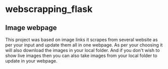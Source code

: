 # webscrapping_flask

<h2>Image webpage</h2>
<p> This project was based on image links it scrapes from several website as per your input and update them all in one webpage. As per your choosing it will also download the images in your local folder. And if you don't wish to show live images then you can also take images from your local folder to update in your webpage.</p>
